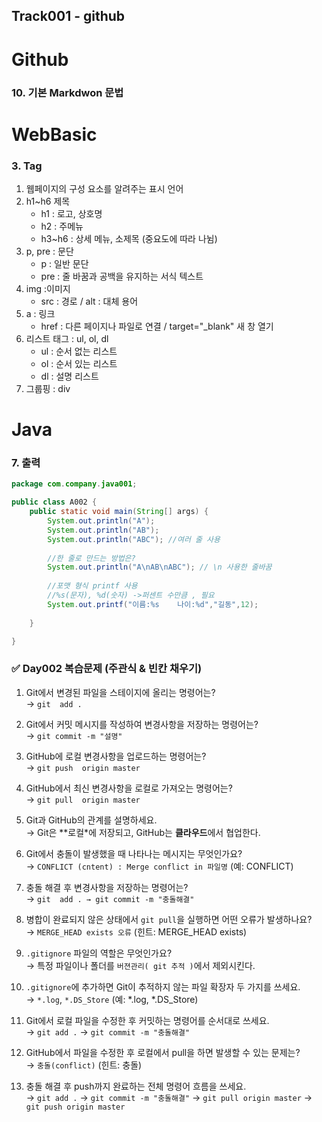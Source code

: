 ## Track001 -  github

# Github   
### 10. 기본 Markdwon 문법

# WebBasic
### 3. Tag
1. 웹페이지의 구성 요소를 알려주는 표시 언어
2. h1~h6 제목
   - h1 : 로고, 상호명
   - h2 : 주메뉴
   - h3~h6 : 상세 메뉴, 소제목 (중요도에 따라 나뉨)
3. p, pre : 문단
   - p : 일반 문단
   - pre : 줄 바꿈과 공백을 유지하는 서식 텍스트
4. img :이미지 
   - src : 경로 / alt : 대체 용어 
5. a : 링크 
   - href : 다른 페이지나 파일로 연결 / target="_blank" 새 창 열기
6. 리스트 태그 : ul, ol, dl
   - ul : 순서 없는 리스트
   - ol : 순서 있는 리스트
   - dl : 설명 리스트 
7. 그룹핑 : div


# Java
### 7. 출력
```java
package com.company.java001;

public class A002 {
	public static void main(String[] args) {
		System.out.println("A");
		System.out.println("AB");
		System.out.println("ABC"); //여러 줄 사용
		
		//한 줄로 만드는 방법은?
		System.out.println("A\nAB\nABC"); // \n 사용한 줄바꿈
		
		//포맷 형식 printf 사용
		//%s(문자), %d(숫자) ->퍼센트 수만큼 , 필요
		System.out.printf("이름:%s	나이:%d","길동",12);
		
	}

}
```




### ✅ Day002 복습문제 (주관식 & 빈칸 채우기)

1. Git에서 변경된 파일을 스테이지에 올리는 명령어는?  
   → `git  add .`

2. Git에서 커밋 메시지를 작성하여 변경사항을 저장하는 명령어는?  
   → `git commit -m "설명"`

3. GitHub에 로컬 변경사항을 업로드하는 명령어는?  
   → `git push  origin master`

4. GitHub에서 최신 변경사항을 로컬로 가져오는 명령어는?  
   → `git pull  origin master`

5. Git과 GitHub의 관계를 설명하세요.  
   → Git은 **로컬*에 저장되고, GitHub는 **클라우드**에서 협업한다.

6. Git에서 충돌이 발생했을 때 나타나는 메시지는 무엇인가요?  
   → `CONFLICT (cntent) : Merge conflict in 파일명` (예: CONFLICT)

7. 충돌 해결 후 변경사항을 저장하는 명령어는?  
   → `git  add . → git commit -m "충돌해결"`

8. 병합이 완료되지 않은 상태에서 `git pull`을 실행하면 어떤 오류가 발생하나요?  
   → `MERGE_HEAD exists 오류` (힌트: MERGE_HEAD exists)

9. `.gitignore` 파일의 역할은 무엇인가요?  
   → 특정 파일이나 폴더를 `버젼관리( git 추적 )`에서 제외시킨다.

10. `.gitignore`에 추가하면 Git이 추적하지 않는 파일 확장자 두 가지를 쓰세요.  
   → `*.log`, `*.DS_Store` (예: *.log, *.DS_Store)

11. Git에서 로컬 파일을 수정한 후 커밋하는 명령어를 순서대로 쓰세요.  
   → `git add .` → `git commit -m "충돌해결"`

12. GitHub에서 파일을 수정한 후 로컬에서 pull을 하면 발생할 수 있는 문제는?  
   → `충돌(conflict)` (힌트: 충돌)

13. 충돌 해결 후 push까지 완료하는 전체 명령어 흐름을 쓰세요.  
   → `git add .` → `git commit -m "충돌해결"` → `git pull origin master` → `git push origin master`
